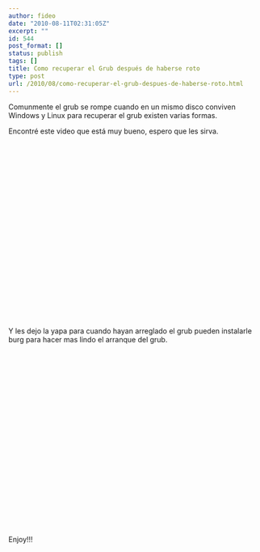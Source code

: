 ```yaml
---
author: fideo
date: "2010-08-11T02:31:05Z"
excerpt: ""
id: 544
post_format: []
status: publish
tags: []
title: Como recuperar el Grub después de haberse roto
type: post
url: /2010/08/como-recuperar-el-grub-despues-de-haberse-roto.html
---
```

Comunmente el grub se rompe cuando en un mismo disco conviven Windows y Linux para recuperar el grub existen varias formas.

Encontré este video que está muy bueno, espero que les sirva.

<object classid="clsid:d27cdb6e-ae6d-11cf-96b8-444553540000" codebase="http://download.macromedia.com/pub/shockwave/cabs/flash/swflash.cab#version=6,0,40,0" height="350" width="425"><param name="src" value="http://www.youtube.com/v/txkZIoSKKpc"></param><embed height="350" src="http://www.youtube.com/v/txkZIoSKKpc" type="application/x-shockwave-flash" width="425"></embed></object>

Y les dejo la yapa para cuando hayan arreglado el grub pueden instalarle burg para hacer mas lindo el arranque del grub.

<object classid="clsid:d27cdb6e-ae6d-11cf-96b8-444553540000" codebase="http://download.macromedia.com/pub/shockwave/cabs/flash/swflash.cab#version=6,0,40,0" height="350" width="425"><param name="src" value="http://www.youtube.com/v/-cJ0yPJjKhY"></param><embed height="350" src="http://www.youtube.com/v/-cJ0yPJjKhY" type="application/x-shockwave-flash" width="425"></embed></object>

Enjoy!!!
